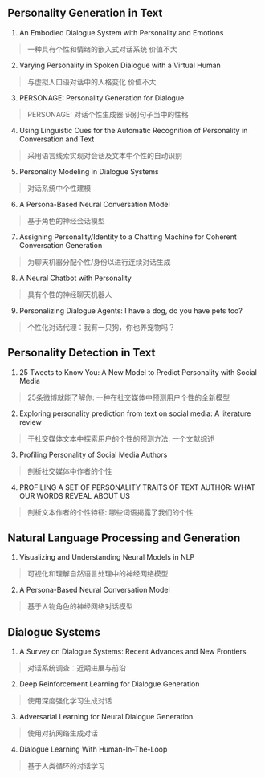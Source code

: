## Personality Generation in Text

1. An Embodied Dialogue System with Personality and Emotions
> 一种具有个性和情绪的嵌入式对话系统
> 价值不大

2. Varying Personality in Spoken Dialogue with a Virtual Human
> 与虚拟人口语对话中的人格变化
> 价值不大

3. PERSONAGE: Personality Generation for Dialogue
> PERSONAGE: 对话个性生成器
> 识别句子当中的性格

4. Using Linguistic Cues for the Automatic Recognition of Personality in Conversation and Text
> 采用语言线索实现对会话及文本中个性的自动识别

5. Personality Modeling in Dialogue Systems
> 对话系统中个性建模

6. A Persona-Based Neural Conversation Model
> 基于角色的神经会话模型

7. Assigning Personality/Identity to a Chatting Machine for Coherent Conversation Generation
> 为聊天机器分配个性/身份以进行连续对话生成

8. A Neural Chatbot with Personality
> 具有个性的神经聊天机器人

9. Personalizing Dialogue Agents: I have a dog, do you have pets too?
> 个性化对话代理：我有一只狗，你也养宠物吗？

## Personality Detection in Text

1. 25 Tweets to Know You: A New Model to Predict Personality with Social Media
> 25条微博就能了解你: 一种在社交媒体中预测用户个性的全新模型

2. Exploring personality prediction from text on social media: A literature review
> 于社交媒体文本中探索用户的个性的预测方法: 一个文献综述

3. Profiling Personality of Social Media Authors
> 剖析社交媒体中作者的个性

4. PROFILING A SET OF PERSONALITY TRAITS OF TEXT AUTHOR: WHAT OUR WORDS REVEAL ABOUT US
> 剖析文本作者的个性特征: 哪些词语揭露了我们的个性

## Natural Language Processing and Generation

1. Visualizing and Understanding Neural Models in NLP
> 可视化和理解自然语言处理中的神经网络模型

2. A Persona-Based Neural Conversation Model
> 基于人物角色的神经网络对话模型

## Dialogue Systems

1. A Survey on Dialogue Systems: Recent Advances and New Frontiers
> 对话系统调查：近期进展与前沿

2. Deep Reinforcement Learning for Dialogue Generation
> 使用深度强化学习生成对话

3. Adversarial Learning for Neural Dialogue Generation
> 使用对抗网络生成对话

4. Dialogue Learning With Human-In-The-Loop
> 基于人类循环的对话学习